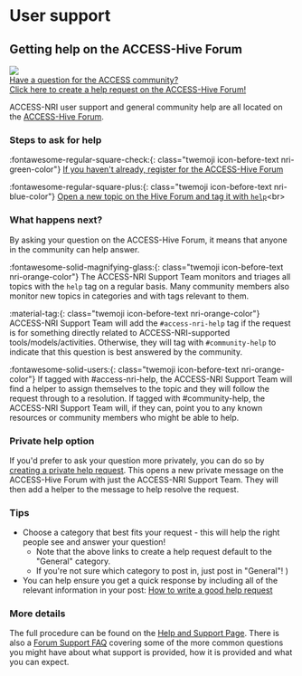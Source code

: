 # User support

## Getting help on the ACCESS-Hive Forum

<div class="card-container">
    <a href="https://forum.access-hive.org.au/new-topic?&body=%3Cdiv%20data-theme-toc%3D%22true%22%3E%3C%2Fdiv%3E%0A%0A%3C!--%20First%2C%20choose%20an%20appropriate%20category%20for%20your%20request%20-%20if%20you%20aren%27t%20sure%2C%20leave%20it%20as%20General!%20--%3E%0A%0A%23%23%20Description%20of%20request%3A%0A%0A%23%23%20Environment%3A%0A%0A%3C!--%20NCI%3F%20ARE%3F%20gadi%20login%20node%20or%20PBS%20job%3F%20--%3E%0A%0A%3C!--%20List%20software%20versions%20if%20relevant.%20--%3E%0A%0A%23%23%20What%20executed%3A%0A%0A%3C!--%20copy%20and%20paste%20any%20commands%20and%20output%20in%20a%20code%20block%20--%20%3E%0A%3C--%20for%20code%20you%20are%20writing%2C%20prepare%20a%20minimal%20reproducible%20example%20(https%3A%2F%2Fforum.access-hive.org.au%2Fdocs%3Ftopic%3D843)%20--%3E%0A%0A%23%23%20Actual%20results%3A%0A%0A%3C!--%20Copy%20full%20error%20messages%20if%20relevant%20--%3E%0A%0A%23%23%20Expected%20results%3A%0A%0A%23%23%20Additional%20info%3A&category_id=4&tags=help" class="horizontal-card">
        <div class="card-image-container white-background">
            <img class="img-cover" src="/assets/access-nri-support.png">
        </div>
        <div class="card-text-container with-padding">
            <div class="bold">
                <i class="fa-solid fa-circle-question"></i>
                Have a question for the ACCESS community?
            </div>
            <span class="with-padding">
                Click here to create a help request on the ACCESS-Hive Forum!
            </span>
        </div>
    </a>
</div>


ACCESS-NRI user support and general community help are all located on the [ACCESS-Hive Forum](https://forum.access-hive.org.au). 

### Steps to ask for help
:fontawesome-regular-square-check:{: class="twemoji icon-before-text nri-green-color"} [If you haven't already, register for the ACCESS-Hive Forum](https://forum.access-hive.org.au/docs?topic=884)

:fontawesome-regular-square-plus:{: class="twemoji icon-before-text nri-blue-color"} [Open a new topic on the Hive Forum and tag it with `help`](https://forum.access-hive.org.au/new-topic?&body=%3Cdiv%20data-theme-toc%3D%22true%22%3E%3C%2Fdiv%3E%0A%0A%3C!--%20First%2C%20choose%20an%20appropriate%20category%20for%20your%20request%20-%20if%20you%20aren%27t%20sure%2C%20leave%20it%20as%20General!%20--%3E%0A%0A%23%23%20Description%20of%20request%3A%0A%0A%23%23%20Environment%3A%0A%0A%3C!--%20NCI%3F%20ARE%3F%20gadi%20login%20node%20or%20PBS%20job%3F%20--%3E%0A%0A%3C!--%20List%20software%20versions%20if%20relevant.%20--%3E%0A%0A%23%23%20What%20executed%3A%0A%0A%3C!--%20copy%20and%20paste%20any%20commands%20and%20output%20in%20a%20code%20block%20--%20%3E%0A%3C--%20for%20code%20you%20are%20writing%2C%20prepare%20a%20minimal%20reproducible%20example%20(https%3A%2F%2Fforum.access-hive.org.au%2Fdocs%3Ftopic%3D843)%20--%3E%0A%0A%23%23%20Actual%20results%3A%0A%0A%3C!--%20Copy%20full%20error%20messages%20if%20relevant%20--%3E%0A%0A%23%23%20Expected%20results%3A%0A%0A%23%23%20Additional%20info%3A&category_id=4&tags=help)<br>



### What happens next?
By asking your question on the ACCESS-Hive Forum, it means that anyone in the community can help answer.

:fontawesome-solid-magnifying-glass:{: class="twemoji icon-before-text nri-orange-color"} The ACCESS-NRI Support Team monitors and triages all topics with the `help` tag on a regular basis. Many community members also monitor new topics in categories and with tags relevant to them.

:material-tag:{: class="twemoji icon-before-text nri-orange-color"} ACCESS-NRI Support Team will add the `#access-nri-help` tag if the request is for something directly related to ACCESS-NRI-supported tools/models/activities. Otherwise, they will tag with `#community-help` to indicate that this question is best answered by the community.

:fontawesome-solid-users:{: class="twemoji icon-before-text nri-orange-color"} If tagged with #access-nri-help, the ACCESS-NRI Support Team will find a helper to assign themselves to the topic and they will follow the request through to a resolution. If tagged with #community-help, the ACCESS-NRI Support Team will, if they can, point you to any known resources or community members who might be able to help.

### Private help option
If you'd prefer to ask your question more privately, you can do so by [creating a private help request](https://forum.access-hive.org.au/new-message?&body=%3Cdiv%20data-theme-toc%3D%22true%22%3E%3C%2Fdiv%3E%0A%0A%23%23%20Description%20of%20request%3A%0A%0A%23%23%20Environment%3A%0A%0A%3C!--%20NCI%3F%20ARE%3F%20gadi%20login%20node%20or%20PBS%20job%3F%20--%3E%0A%0A%3C!--%20List%20software%20versions%20if%20relevant.%20--%3E%0A%0A%23%23%20What%20executed%3A%0A%0A%3C!--%20copy%20and%20paste%20any%20commands%20and%20output%20in%20a%20code%20block%20--%20%3E%0A%3C--%20for%20code%20you%20are%20writing%2C%20prepare%20a%20minimal%20reproducible%20example%20(https%3A%2F%2Fforum.access-hive.org.au%2Fdocs%3Ftopic%3D843)%20--%3E%0A%0A%23%23%20Actual%20results%3A%0A%0A%3C!--%20Copy%20full%20error%20messages%20if%20relevant%20--%3E%0A%0A%23%23%20Expected%20results%3A%0A%0A%23%23%20Additional%20info%3A&groupname=Support). This opens a new private message on the ACCESS-Hive Forum with just the ACCESS-NRI Support Team. They will then add a helper to the message to help resolve the request.


### Tips
- Choose a category that best fits your request - this will help the right people see and answer your question! 
  - Note that the above links to create a help request default to the "General" category. 
  - If you're not sure which category to post in, just post in "General"! )
- You can help ensure you get a quick response by including all of the relevant information in your post: [How to write a good help request](https://forum.access-hive.org.au/docs?topic=818) 


### More details
The full procedure can be found on the [Help and Support Page](https://forum.access-hive.org.au/t/access-help-and-support/908). There is also a [Forum Support FAQ](https://forum.access-hive.org.au/t/support-faq-frequently-asked-questions/1021) covering some of the more common questions you might have about what support is provided, how it is provided and what you can expect.